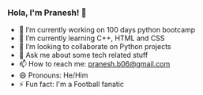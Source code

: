 ### Hola, I'm Pranesh! 👋

- 🔭 I’m currently working on 100 days python bootcamp
- 🌱 I’m currently learning C++, HTML and CSS
- 👯 I’m looking to collaborate on Python projects
- 💬 Ask me about some tech related stuff
- 📫 How to reach me: pranesh.b06@gmail.com
- 😄 Pronouns: He/Him
- ⚡ Fun fact: I'm a Football fanatic

